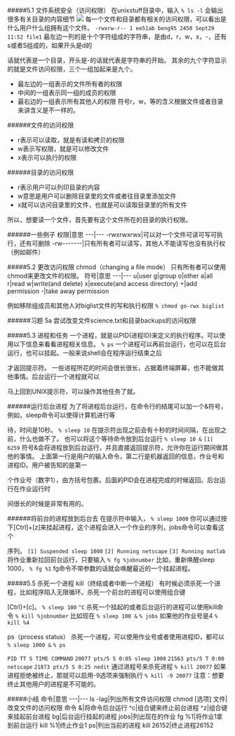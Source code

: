 #####5.1 文件系统安全（访问权限）
在unixstuff目录中，输入
`% ls -l`
会输出很多有关目录的内容细节
![](http://www.ee.surrey.ac.uk/Teaching/Unix/file1.gif)
每一个文件和目录都有相关的访问权限，可以看出是什么用户什么组拥有这个文件。
`-rwxrw-r-- 1 ee51ab beng95 2450 Sept29 11:52 file1`
最左边一列的是十个字符组成的字符串，是由d，r，w，x，-，还有s或者S组成的，如果开头是d的

话就代表是一个目录，开头是-的话就代表是字符串的开始。
其余的九个字符显示的就是文件访问权限，三个一组加起来是九个。
- 最左边的一组表示的文件所有者的权限
- 中间的一组表示同一组的成员的权限
- 最右边的一组表示所有其他人的权限
符号r，w，等的含义根据文件或者目录来讲含义是不一样的。

######文件的访问权限
- r表示可以读取，就是有读和拷贝的权限
- w表示写权限，就是可以修改文件
- x表示可以执行的权限

######目录的访问权限
- r表示用户可以列印目录的内容
- w意思是用户可以删除目录里的文件或者往目录里添加文件
- x就可以访问目录里的文件，也就是可以读取目录里的所有文件

所以，想要读一个文件，首先要有这个文件所在的目录的执行权限。

######一些例子
权限|意思
---|---
-rwxrwxrwx|可以对一个文件可读可写可执行，还有可删除
-rw-------|只有所有者可以读写，其他人不能读写也没有执行权（例如邮件）

#####5.2 更改访问权限
chmod（changing a file mode）
只有所有者可以使用chmod来更改文件的权限。
符号|意思
---|---
u|user
g|group
o|other
a|all
r|read
w|write(and delete)
x|execute(and access directory)
+|add permission
-|take away permission

例如移除组成员和其他人对biglist文件的写和执行权限
`% chmod go-rwx biglist`

######习题 5a
尝试改变文件science.txt和目录backups的访问权限

#####5.3 进程和任务
一个进程，就是以PID(进程ID)来定义的执行程序。可以使用以下信息来看看进程相关信息。
`% ps`
一个进程可以再前台运行，也可以在后台运行，也可以挂起。一般来说shell会在程序运行结束之后

才返回提示符。
一些进程所花的时间会很长很长，占据着终端屏幕，也不能做其他事情。后台运行一个进程就可以

马上回到UNIX提示符，可以操作其他任务了就。

######运行后台进程
为了将进程后台运行，在命令行的结尾可以加一个&符号，例如，sleep命令可以使得计算机进行等

待，时间是10秒。
`% sleep 10`
在提示符出现之前会有十秒的时间间隔，在出现之前，什么也做不了。
也可以将这个等待命令放到后台运行
`% sleep 10 &`
`[1] 6259`
符号&会将进程放到后台运行，并且直接返回提示符，允许你在运行期间做其他的事情。
上面第一行是用户的输入命令，第二行是机器返回的信息，作业号和进程ID。用户被告知的是第一

个作业号（数字1），由方括号包裹。后面的PID会在进程完成的时候返回。后台运行在作业运行时

间很长的时候是非常有用的。

######将前台的进程放到后台去
在提示符中输入，
`% sleep 1000`
你可以通过按下[Ctrl]+[z]来挂起进程，这个进程会进入一个作业的序列，jobs命令可以查看这个

序列。
`[1] Suspended sleep 1000`
`[2] Running netscape`
`[3] Running matlab`
将作业重新拉回前台运行，只要输入
`% fg %jobnumber`
比如，重新唤醒sleep 1000，
`% fg %1`
fg命令不带参数的话就会唤醒最近的一个挂起进程。

#####5.5 杀死一个进程
kill（终结或者中断一个进程）
有时候必须杀死一个进程，比如程序陷入无限循环。杀死一个前台的进程可以使用组合键

[Ctrl]+[c]。
`% sleep 100`
`^C`
杀死一个挂起的或者后台运行的进程可以使用kill命令
`% kill %jobnumber`
比如现在
`% sleep 100 &`
`% jobs`
如果他的作业号是4
`% kill %4`

ps（process status）
杀死一个进程，可以使用作业号或者使用进程ID，都可以
`% sleep 1000 &`
`% ps`

`PID TT S TIME COMMAND`
`20077 pts/5 S 0:05 sleep 1000`
`21563 pts/5 T 0:00 netscape`
`21873 pts/5 S 0:25 nedit`
通过进程号来杀死进程
`% kill 20077`
如果进程拒绝被终止，那就可以启用-9选项来强制执行
`% kill -9 20077`
注意：想要终止其他用户的进程是不可能的。

#####小结
命令|意思
---|---
ls -lag|列出所有文件访问权限
chmod [选项] 文件|改变文件的访问权限
命令 &|将命令后台运行
^c|组合键来终止前台进程
^z|组合键来挂起前台进程
bg|后台运行挂起的进程
jobs|列出现在的作业
fg %1|将作业1拿到前台运行
kill %1|终止作业1
ps|列出当前的进程
kill 26152|终止进程26152
